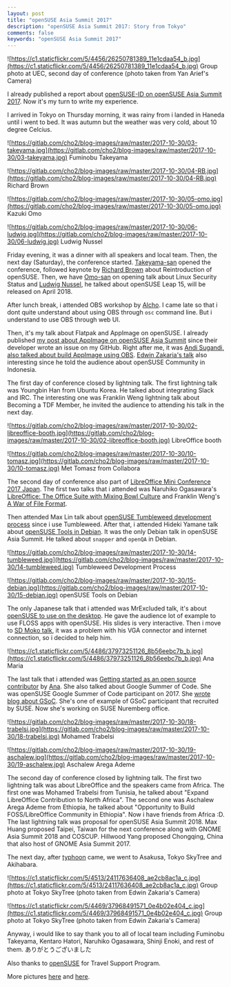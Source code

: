 ```yaml
---
layout: post
title: "openSUSE Asia Summit 2017"
description: "openSUSE Asia Summit 2017: Story from Tokyo"
comments: false
keywords: "openSUSE Asia Summit 2017"
---
```


![https://c1.staticflickr.com/5/4456/26250781389_11e1cdaa54_b.jpg](https://c1.staticflickr.com/5/4456/26250781389_11e1cdaa54_b.jpg)
Group photo at UEC, second day of conference (photo taken from Yan Arief's Camera)

I already published a report about [openSUSE-ID on openSUSE Asia Summit 2017](https://opensuse.id/2017/10/28/opensuse-asia-summit-2017-sebuah-cerita-dari-tokyo/). Now it's my turn to write my experience. 

I arrived in Tokyo on Thursday morning, it was rainy from i landed in Haneda until i went to bed. It was autumn but the weather was very cold, about 10 degree Celcius. 

![https://gitlab.com/cho2/blog-images/raw/master/2017-10-30/03-takeyama.jpg](https://gitlab.com/cho2/blog-images/raw/master/2017-10-30/03-takeyama.jpg)
Fuminobu Takeyama

![https://gitlab.com/cho2/blog-images/raw/master/2017-10-30/04-RB.jpg](https://gitlab.com/cho2/blog-images/raw/master/2017-10-30/04-RB.jpg)
Richard Brown

![https://gitlab.com/cho2/blog-images/raw/master/2017-10-30/05-omo.jpg](https://gitlab.com/cho2/blog-images/raw/master/2017-10-30/05-omo.jpg)
Kazuki Omo

![https://gitlab.com/cho2/blog-images/raw/master/2017-10-30/06-ludwig.jpg](https://gitlab.com/cho2/blog-images/raw/master/2017-10-30/06-ludwig.jpg)
Ludwig Nussel

Friday evening, it was a dinner with all speakers and local team. Then, the next day (Saturday), the conference started. [Takeyama-san](https://web.facebook.com/takeyamaf) opened the conference, followed keynote by [Richard Brown](https://github.com/sysrich) about Reintroduction of openSUSE. Then, we have [Omo-san](https://web.facebook.com/omokazuki) on opening talk about Linux Security Status and [Ludwig Nussel](https://github.com/lnussel), he talked about openSUSE Leap 15, will be released on April 2018.

After lunch break, i attended OBS workshop by [Alcho](https://github.com/alcho). I came late so that i dont quite understand about using OBS through `osc` command line. But i understand to use OBS through web UI.

Then, it's my talk about Flatpak and AppImage on openSUSE. I already published [my post about AppImage on openSUSE Asia Summit](http://blog.kukuh.syafaat.id/2017/about-AppImage-on-openSUSE-Asia-Summit-2017/) since their developer wrote an issue on my GitHub.
Right after me, it was [Andi Sugandi, also talked about build AppImage using OBS](https://events.opensuse.org/conference/summitasia17/program/proposal/1608). [Edwin Zakaria's talk](https://events.opensuse.org/conference/summitasia17/program/proposal/1572) also interesting since he told the audience about openSUSE Community in Indonesia.

The first day of conference closed by lightning talk. The first lightning talk was Youngbin Han from Ubuntu Korea. He talked about integrating Slack and IRC. The interesting one was Franklin Weng lightning talk about Becoming a TDF Member, he invited the audience to attending his talk in the next day. 

![https://gitlab.com/cho2/blog-images/raw/master/2017-10-30/02-libreoffice-booth.jpg](https://gitlab.com/cho2/blog-images/raw/master/2017-10-30/02-libreoffice-booth.jpg)
LibreOffice booth

![https://gitlab.com/cho2/blog-images/raw/master/2017-10-30/10-tomasz.jpg](https://gitlab.com/cho2/blog-images/raw/master/2017-10-30/10-tomasz.jpg)
Met Tomasz from Collabora

The second day of conference also part of [LibreOffice Mini Conference 2017 Japan](https://web.facebook.com/events/1960788924179269/). The first two talks that i attended was Naruhiko Ogasawara's [LibreOffice: The Office Suite with Mixing Bowl Culture](https://events.opensuse.org/conference/summitasia17/program/proposal/1596) and Franklin Weng's [A War of File Format](https://events.opensuse.org/conference/summitasia17/program/proposal/1506).

Then attended Max Lin talk about [openSUSE Tumbleweed development process](https://events.opensuse.org/conference/summitasia17/program/proposal/1584) since i use Tumbleweed. After that, i attended Hideki Yamane talk about [openSUSE Tools in Debian](https://events.opensuse.org/conference/summitasia17/program/proposal/1512). It was the only Debian talk in openSUSE Asia Summit. He talked about `snapper` and `openQA` in Debian.

![https://gitlab.com/cho2/blog-images/raw/master/2017-10-30/14-tumbleweed.jpg](https://gitlab.com/cho2/blog-images/raw/master/2017-10-30/14-tumbleweed.jpg)
Tumbleweed Development Process

![https://gitlab.com/cho2/blog-images/raw/master/2017-10-30/15-debian.jpg](https://gitlab.com/cho2/blog-images/raw/master/2017-10-30/15-debian.jpg)
openSUSE Tools on Debian

The only Japanese talk that i attended was MrExcluded talk, it's about [openSUSE to use on the desktop](https://events.opensuse.org/conference/summitasia17/program/proposal/1582). He gave the audience lot of example to use FLOSS apps with openSUSE. His slides is very interactive. Then i move to [SD Moko talk](https://events.opensuse.org/conference/summitasia17/program/proposal/1544), it was a problem with his VGA connector and internet connection, so i decided to help him. 


![https://c1.staticflickr.com/5/4486/37973251126_8b56eebc7b_b.jpg](https://c1.staticflickr.com/5/4486/37973251126_8b56eebc7b_b.jpg)
Ana Maria 

The last talk that i attended was [Getting started as an open source contributor](https://events.opensuse.org/conference/summitasia17/program/proposal/1586) by [Ana](https://github.com/Ana06). She also talked about Google Summer of Code. She was openSUSE Google Summer of Code participant on 2017. She [wrote blog about GSoC](http://gsocwithopensuse.wordpress.com/). She's one of example of GSoC participant that recruited by SUSE. Now she's working on SUSE Nuremberg office.

![https://gitlab.com/cho2/blog-images/raw/master/2017-10-30/18-trabelsi.jpg](https://gitlab.com/cho2/blog-images/raw/master/2017-10-30/18-trabelsi.jpg)
Mohamed Trabelsi

![https://gitlab.com/cho2/blog-images/raw/master/2017-10-30/19-aschalew.jpg](https://gitlab.com/cho2/blog-images/raw/master/2017-10-30/19-aschalew.jpg)
Aschalew Arega Ademe

The second day of conference closed by lightning talk. The first two lightning talk was about LibreOffice and the speakers came from Africa. The first one was Mohamed Trabelsi from Tunisia, he talked about "Expand LibreOffice Contribution to North Africa". The second one was Aschalew Arega Ademe from Ethiopia, he talked about "Opportunity to Build FOSS/LibreOffice Community in Ethiopia". Now i have friends from Africa :D. The last lightning talk was proposal for openSUSE Asia Summit 2018. Max Huang proposed Taipei, Taiwan for the next conference along with GNOME Asia Summit 2018 and COSCUP. Hillwood Yang proposed Chongqing, China that also host of GNOME Asia Summit 2017.

The next day, after [typhoon](http://thegate.boardingarea.com/travel-alert-october-2017-typhoon-lam-to-affect-japan/) came, we went to Asakusa, Tokyo SkyTree and Akihabara.

![https://c1.staticflickr.com/5/4513/24117636408_ae2cb8ac1a_c.jpg](https://c1.staticflickr.com/5/4513/24117636408_ae2cb8ac1a_c.jpg)
Group photo at Tokyo SkyTree (photo taken from Edwin Zakaria's Camera)

![https://c1.staticflickr.com/5/4469/37968491571_0e4b02e404_c.jpg](https://c1.staticflickr.com/5/4469/37968491571_0e4b02e404_c.jpg)
Group photo at Tokyo SkyTree (photo taken from Edwin Zakaria's Camera)

Anyway, i would like to say thank you to all of local team including Fuminobu Takeyama, Kentaro Hatori, Naruhiko Ogasawara, Shinji Enoki, and rest of them. ありがとうございました

Also thanks to [openSUSE](https://www.opensuse.org/) for Travel Support Program.

More pictures [here](https://www.flickr.com/groups/3727654@N21/pool/) and [here](https://www.flickr.com/photos/62877692@N00/sets/72157661945357548).